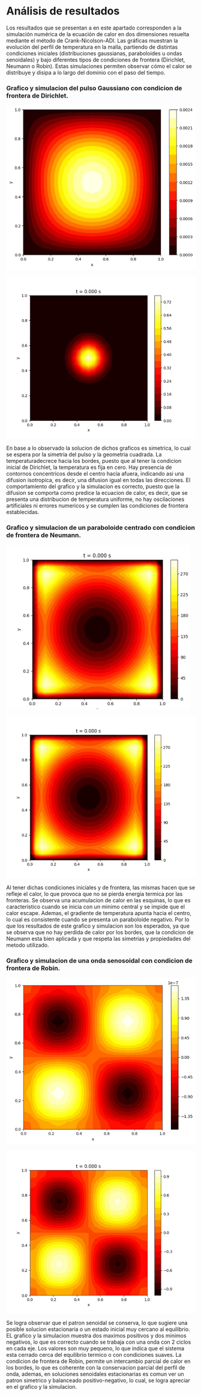 # Análisis de resultados 


Los resultados que se presentan a en este apartado corresponden a la simulación numérica de la ecuación de calor en dos dimensiones resuelta mediante el método de Crank-Nicolson-ADI. Las gráficas muestran la evolución del perfil de temperatura en la malla, partiendo de distintas condiciones iniciales (distribuciones gaussianas, paraboloides u ondas senoidales) y bajo diferentes tipos de condiciones de frontera (Dirichlet, Neumann o Robin). Estas simulaciones permiten observar cómo el calor se distribuye y disipa a lo largo del dominio con el paso del tiempo.

### Grafico y simulacion del pulso Gaussiano con condicion de frontera de Dirichlet.

![Grafico de resultados](imagenes/G1.jpg) 

![Simulacion](imagenes/AA.gif) 


En base a lo observado la solucion de dichos graficos es simetrica, lo cual se espera por la simetria del pulso y la geometria cuadrada. La temperaturadecrece hacia los bordes, puesto que al tener la condicion inicial de Dirichlet, la temperatura es fija en cero. Hay presencia de contornos concentricos desde el centro hacia afuera, indicando asi una difusion isotropica, es decir, una difusion igual en todas las direcciones. 
El comportamiento del grafico y la simulacion es correcto, puesto que la difusion se comporta como predice la ecuacion de calor, es decir, que se presenta una distribucion de temperatura uniforme, no hay oscilaciones artificiales ni errores numericos y se cumplen las condiciones de frontera establecidas. 


### Grafico y simulacion de un paraboloide centrado con condicion de frontera de Neumann.

![Grafico de resultados](imagenes/G2.jpg) 

![Simulacion](imagenes/BB.gif) 


Al tener dichas condiciones iniciales y de frontera, las mismas hacen que se refleje el calor, lo que provoca que no se pierda energia termica por las fronteras. Se observa una acumulacion de calor en las esquinas, lo que es caracteristico cuando se inicia con un minimo central y se impide que el calor escape. Ademas, el gradiente de temperatura apunta hacia el centro, lo cual es consistente cuando se presenta un paraboloide negativo. 
Por lo que los resultados de este grafico y simulacion son los esperados, ya que se observa que no hay perdida de calor por los bordes, que la condicion de Neumann esta bien aplicada y que respeta las simetrias y propiedades del metodo utilizado. 


### Grafico y simulacion de una onda senosoidal con condicion de frontera de Robin. 

![Grafico de resultados](imagenes/G3.jpg) 

![Simulacion](imagenes/CC.gif) 


Se logra observar que el patron senoidal se conserva, lo que sugiere una posible solucion estacionaria o un estado inicial muy cercano al equilibrio. EL grafico y la simulacion muestra dos maximos positivos y dos minimos negativos, lo que es correcto cuando se trabaja con una onda con 2 ciclos en cada eje. Los valores son muy pequeno, lo que indica que el sistema esta cerrado cerca del equilibrio termico o con condiciones suaves.
La condicion de frontera de Robin, permite un intercambio parcial de calor en los bordes, lo que es coherente con la conservacion parcial del perfil de onda, ademas, en soluciones senoidales estacionarias es comun ver un patron simetrico y balanceado positivo-negativo, lo cual, se logra apreciar en el grafico y la simulacion. 
